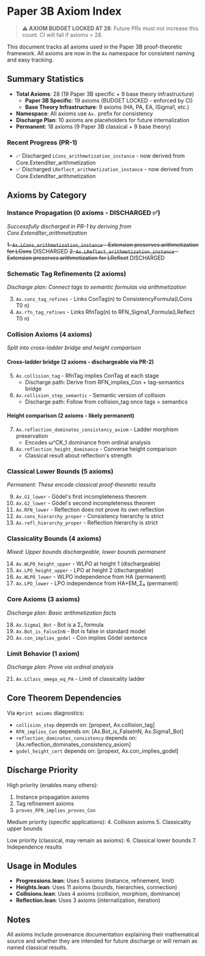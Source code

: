 # Paper 3B Axiom Index

> **⚠️ AXIOM BUDGET LOCKED AT 28**: Future PRs must not increase this count. CI will fail if axioms > 28.

This document tracks all axioms used in the Paper 3B proof-theoretic framework.
All axioms are now in the `Ax` namespace for consistent naming and easy tracking.

## Summary Statistics
- **Total Axioms**: 28 (19 Paper 3B specific + 9 base theory infrastructure)
  - **Paper 3B Specific**: 19 axioms (BUDGET LOCKED - enforced by CI)
  - **Base Theory Infrastructure**: 9 axioms (HA, PA, EA, ISigma1, etc.)
- **Namespace**: All axioms use `Ax.` prefix for consistency
- **Discharge Plan**: 10 axioms are placeholders for future internalization
- **Permanent**: 18 axioms (9 Paper 3B classical + 9 base theory)

### Recent Progress (PR-1)
- ✅ Discharged `LCons_arithmetization_instance` - now derived from Core.ExtendIter_arithmetization
- ✅ Discharged `LReflect_arithmetization_instance` - now derived from Core.ExtendIter_arithmetization

## Axioms by Category

### Instance Propagation (0 axioms - DISCHARGED ✅)
*Successfully discharged in PR-1 by deriving from Core.ExtendIter_arithmetization*

~~1. `Ax.LCons_arithmetization_instance` - Extension preserves arithmetization for LCons~~ DISCHARGED
~~2. `Ax.LReflect_arithmetization_instance` - Extension preserves arithmetization for LReflect~~ DISCHARGED

### Schematic Tag Refinements (2 axioms)
*Discharge plan: Connect tags to semantic formulas via arithmetization*

3. `Ax.cons_tag_refines` - Links ConTag(n) to ConsistencyFormula(LCons T0 n)
4. `Ax.rfn_tag_refines` - Links RfnTag(n) to RFN_Sigma1_Formula(LReflect T0 n)

### Collision Axioms (4 axioms)
*Split into cross-ladder bridge and height comparison*

#### Cross-ladder bridge (2 axioms - dischargeable via PR-2)
5. `Ax.collision_tag` - RfnTag implies ConTag at each stage
   - Discharge path: Derive from RFN_implies_Con + tag-semantics bridge
6. `Ax.collision_step_semantic` - Semantic version of collision
   - Discharge path: Follow from collision_tag once tags = semantics

#### Height comparison (2 axioms - likely permanent)
7. `Ax.reflection_dominates_consistency_axiom` - Ladder morphism preservation
   - Encodes ω^CK_1 dominance from ordinal analysis
8. `Ax.reflection_height_dominance` - Converse height comparison
   - Classical result about reflection's strength

### Classical Lower Bounds (5 axioms)
*Permanent: These encode classical proof-theoretic results*

9. `Ax.G1_lower` - Gödel's first incompleteness theorem
10. `Ax.G2_lower` - Gödel's second incompleteness theorem
11. `Ax.RFN_lower` - Reflection does not prove its own reflection
12. `Ax.cons_hierarchy_proper` - Consistency hierarchy is strict
13. `Ax.refl_hierarchy_proper` - Reflection hierarchy is strict

### Classicality Bounds (4 axioms)
*Mixed: Upper bounds dischargeable, lower bounds permanent*

14. `Ax.WLPO_height_upper` - WLPO at height 1 (dischargeable)
15. `Ax.LPO_height_upper` - LPO at height 2 (dischargeable)
16. `Ax.WLPO_lower` - WLPO independence from HA (permanent)
17. `Ax.LPO_lower` - LPO independence from HA+EM_Σ₀ (permanent)

### Core Axioms (3 axioms)
*Discharge plan: Basic arithmetization facts*

18. `Ax.Sigma1_Bot` - Bot is a Σ₁ formula
19. `Ax.Bot_is_FalseInN` - Bot is false in standard model
20. `Ax.con_implies_godel` - Con implies Gödel sentence

### Limit Behavior (1 axiom)
*Discharge plan: Prove via ordinal analysis*

21. `Ax.LClass_omega_eq_PA` - Limit of classicality ladder

## Core Theorem Dependencies

Via `#print axioms` diagnostics:

- `collision_step` depends on: [propext, Ax.collision_tag]
- `RFN_implies_Con` depends on: [Ax.Bot_is_FalseInN, Ax.Sigma1_Bot]
- `reflection_dominates_consistency` depends on: [Ax.reflection_dominates_consistency_axiom]
- `godel_height_cert` depends on: [propext, Ax.con_implies_godel]

## Discharge Priority

High priority (enables many others):
1. Instance propagation axioms
2. Tag refinement axioms
3. `proves_RFN_implies_proves_Con`

Medium priority (specific applications):
4. Collision axioms
5. Classicality upper bounds

Low priority (classical, may remain as axioms):
6. Classical lower bounds
7. Independence results

## Usage in Modules

- **Progressions.lean**: Uses 5 axioms (instance, refinement, limit)
- **Heights.lean**: Uses 11 axioms (bounds, hierarchies, connection)
- **Collisions.lean**: Uses 4 axioms (collision, morphism, dominance)
- **Reflection.lean**: Uses 3 axioms (internalization, iteration)

## Notes

All axioms include provenance documentation explaining their mathematical source and whether they are intended for future discharge or will remain as named classical results.
